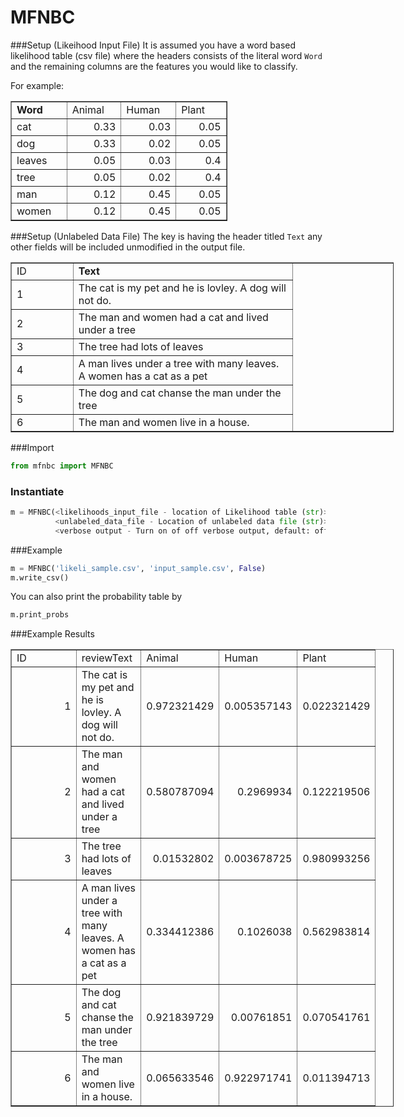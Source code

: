 # MFNBC

###Setup (Likeihood Input File)
It is assumed you have a word based likelihood table (csv file) where the headers consists of the literal word `Word` and the remaining columns are the features you would like to classify. 

For example:

<table style="border-collapse: collapse; width: 260pt;" border="1" width="348" cellspacing="0" cellpadding="0">
<colgroup>
<col style="width: 65pt;" span="4" width="87" /> </colgroup>
<tbody>
<tr style="height: 16.0pt;">
<td style="height: 16.0pt; width: 65pt;" width="87" height="21"><strong>Word</strong></td>
<td style="width: 65pt;" width="87">Animal</td>
<td style="width: 65pt;" width="87">Human</td>
<td style="width: 65pt;" width="87">Plant</td>
</tr>
<tr style="height: 16.0pt;">
<td style="height: 16.0pt;" height="21">cat</td>
<td align="right">0.33</td>
<td align="right">0.03</td>
<td align="right">0.05</td>
</tr>
<tr style="height: 16.0pt;">
<td style="height: 16.0pt;" height="21">dog</td>
<td align="right">0.33</td>
<td align="right">0.02</td>
<td align="right">0.05</td>
</tr>
<tr style="height: 16.0pt;">
<td style="height: 16.0pt;" height="21">leaves</td>
<td align="right">0.05</td>
<td align="right">0.03</td>
<td align="right">0.4</td>
</tr>
<tr style="height: 16.0pt;">
<td style="height: 16.0pt;" height="21">tree</td>
<td align="right">0.05</td>
<td align="right">0.02</td>
<td align="right">0.4</td>
</tr>
<tr style="height: 16.0pt;">
<td style="height: 16.0pt;" height="21">man</td>
<td align="right">0.12</td>
<td align="right">0.45</td>
<td align="right">0.05</td>
</tr>
<tr style="height: 16.0pt;">
<td style="height: 16.0pt;" height="21">women</td>
<td align="right">0.12</td>
<td align="right">0.45</td>
<td align="right">0.05</td>
</tr>
</tbody>
</table>

###Setup (Unlabeled Data File)
The key is having the header titled  `Text` any other fields will be included unmodified in the output file.


<table style="border-collapse: collapse; width: 460pt;" border="1" width="348" cellspacing="0" cellpadding="0">
<colgroup>
<col style="width: 65pt;" span="4" width="87" /> </colgroup>
<tbody>
<tr>
<td width="87">ID</td>
<td width="356"><strong>Text</strong></td>
</tr>
<tr>
<td>1</td>
<td>The cat is my pet and he is lovley. A dog will not do.</td>
</tr>
<tr>
<td>2</td>
<td>The man and women had a cat and lived under a tree</td>
</tr>
<tr>
<td>3</td>
<td>The tree had lots of leaves</td>
</tr>
<tr>
<td>4</td>
<td>A man lives under a tree with many leaves. A women has a cat as a pet</td>
</tr>
<tr>
<td>5</td>
<td>The dog and cat chanse the man under the tree</td>
</tr>
<tr>
<td>6</td>
<td>The man and women live in a house.</td>
</tr>
</tbody>
</table>

###Import

```python
from mfnbc import MFNBC
```
### Instantiate

```python
m = MFNBC(<likelihoods_input_file - location of Likelihood table (str)>,
          <unlabeled_data_file - Location of unlabeled data file (str)>,
          <verbose output - Turn on of off verbose output, default: off>
```
###Example
```python
m = MFNBC('likeli_sample.csv', 'input_sample.csv', False)
m.write_csv()
```
You can also print the probability table by

```python
m.print_probs
```

###Example Results

<table style="border-collapse: collapse; width: 460pt;" border="1" width="348" cellspacing="0" cellpadding="0">
<colgroup>
<col style="width: 65pt;" span="4" width="87" /> </colgroup>
<tbody>
<tr style="height: 16.0pt;">
<td style="height: 16.0pt; width: 65pt;" width="87" height="21">ID</td>
<td style="width: 65pt;" width="87">reviewText</td>
<td style="width: 65pt;" width="87">Animal</td>
<td style="width: 65pt;" width="87">Human</td>
<td style="width: 65pt;" width="87">Plant</td>
</tr>
<tr style="height: 16.0pt;">
<td style="height: 16.0pt;" align="right" height="21">1</td>
<td>The cat is my pet and he is lovley. A dog will not do.</td>
<td align="right">0.972321429</td>
<td align="right">0.005357143</td>
<td align="right">0.022321429</td>
</tr>
<tr style="height: 16.0pt;">
<td style="height: 16.0pt;" align="right" height="21">2</td>
<td>The man and women had a cat and lived under a tree</td>
<td align="right">0.580787094</td>
<td align="right">0.2969934</td>
<td align="right">0.122219506</td>
</tr>
<tr style="height: 16.0pt;">
<td style="height: 16.0pt;" align="right" height="21">3</td>
<td>The tree had lots of leaves</td>
<td align="right">0.01532802</td>
<td align="right">0.003678725</td>
<td align="right">0.980993256</td>
</tr>
<tr style="height: 16.0pt;">
<td style="height: 16.0pt;" align="right" height="21">4</td>
<td>A man lives under a tree with many leaves. A women has a cat as a pet</td>
<td align="right">0.334412386</td>
<td align="right">0.1026038</td>
<td align="right">0.562983814</td>
</tr>
<tr style="height: 16.0pt;">
<td style="height: 16.0pt;" align="right" height="21">5</td>
<td>The dog and cat chanse the man under the tree</td>
<td align="right">0.921839729</td>
<td align="right">0.00761851</td>
<td align="right">0.070541761</td>
</tr>
<tr style="height: 16.0pt;">
<td style="height: 16.0pt;" align="right" height="21">6</td>
<td>The man and women live in a house.</td>
<td align="right">0.065633546</td>
<td align="right">0.922971741</td>
<td align="right">0.011394713</td>
</tr>
</tbody>
</table>

